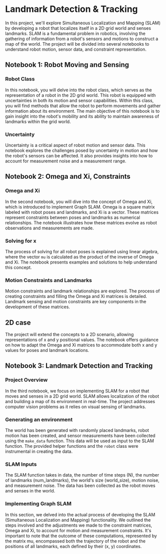 # Landmark Detection & Tracking

In this project, we'll explore Simultaneous Localization and Mapping (SLAM) by developing a robot that localizes itself in a 2D grid world and senses landmarks. SLAM is a fundamental problem in robotics, involving the gathering of information from a robot's sensors and motions to construct a map of the world. The project will be divided into several notebooks to understand robot motion, sensor data, and constraint representation.

## Notebook 1: Robot Moving and Sensing

### Robot Class

In this notebook, you will delve into the robot class, which serves as the representation of a robot in the 2D grid world. This robot is equipped with uncertainties in both its motion and sensor capabilities. Within this class, you will find methods that allow the robot to perform movements and gather information about its environment. The main objective of this notebook is to gain insight into the robot's mobility and its ability to maintain awareness of landmarks within the grid world.

### Uncertainty

Uncertainty is a critical aspect of robot motion and sensor data. This notebook explores the challenges posed by uncertainty in motion and how the robot's sensors can be affected. It also provides insights into how to account for measurement noise and a measurement range.

## Notebook 2: Omega and Xi, Constraints

### Omega and Xi

In the second notebook, you will dive into the concept of Omega and Xi, which is introduced to implement Graph SLAM. Omega is a square matrix labeled with robot poses and landmarks, and Xi is a vector. These matrices represent constraints between poses and landmarks as numerical relationships. The notebook illustrates how these matrices evolve as robot observations and measurements are made.

### Solving for x

The process of solving for all robot poses is explained using linear algebra, where the vector `mu` is calculated as the product of the inverse of Omega and Xi. The notebook presents examples and solutions to help understand this concept.

### Motion Constraints and Landmarks

Motion constraints and landmark relationships are explored. The process of creating constraints and filling the Omega and Xi matrices is detailed. Landmark sensing and motion constraints are key components in the development of these matrices.

## 2D case

The project will extend the concepts to a 2D scenario, allowing representations of x and y positional values. The notebook offers guidance on how to adapt the Omega and Xi matrices to accommodate both x and y values for poses and landmark locations.

## Notebook 3: Landmark Detection and Tracking

### Project Overview

In the third notebook, we focus on implementing SLAM for a robot that moves and senses in a 2D grid world. SLAM allows localization of the robot and building a map of its environment in real-time. The project addresses computer vision problems as it relies on visual sensing of landmarks.

### Generating an environment

The world has been generated with randomly placed landmarks, robot motion has been created, and sensor measurements have been collected using the `make_data` function. This data will be used as input to the SLAM function. The provided helper functions and the `robot` class were instrumental in creating the data.

### SLAM Inputs

The SLAM function takes in data, the number of time steps (N), the number of landmarks (num_landmarks), the world's size (world_size), motion noise, and measurement noise. The data has been collected as the robot moves and senses in the world.

### Implementing Graph SLAM

In this section, we delved into the actual process of developing the SLAM (Simultaneous Localization and Mapping) functionality. We outlined the steps involved and the adjustments we made to the constraint matrices, Omega and Xi, to account for motion and measurement constraints. It's important to note that the outcome of these computations, represented by the matrix mu, encompassed both the trajectory of the robot and the positions of all landmarks, each defined by their (x, y) coordinates.
